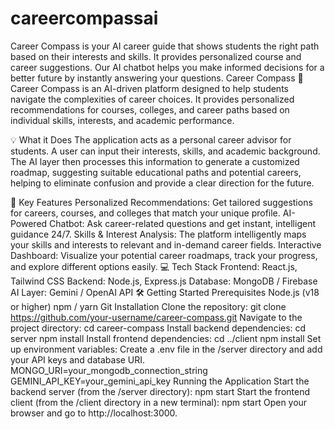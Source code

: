 # careercompassai
Career Compass is your AI career guide that shows students the right path based on their interests and skills. It provides personalized course and career suggestions. Our AI chatbot helps you make informed decisions for a better future by instantly answering your questions.
Career Compass 🧭
Career Compass is an AI-driven platform designed to help students navigate the complexities of career choices. It provides personalized recommendations for courses, colleges, and career paths based on individual skills, interests, and academic performance.

💡 What it Does
The application acts as a personal career advisor for students. A user can input their interests, skills, and academic background. The AI layer then processes this information to generate a customized roadmap, suggesting suitable educational paths and potential careers, helping to eliminate confusion and provide a clear direction for the future.

🚀 Key Features
Personalized Recommendations: Get tailored suggestions for careers, courses, and colleges that match your unique profile.
AI-Powered Chatbot: Ask career-related questions and get instant, intelligent guidance 24/7.
Skills & Interest Analysis: The platform intelligently maps your skills and interests to relevant and in-demand career fields.
Interactive Dashboard: Visualize your potential career roadmaps, track your progress, and explore different options easily.
💻 Tech Stack
Frontend: React.js, Tailwind CSS
Backend: Node.js, Express.js
Database: MongoDB / Firebase
AI Layer: Gemini / OpenAI API
🛠️ Getting Started
Prerequisites
Node.js (v18 or higher)
npm / yarn
Git
Installation
Clone the repository:
git clone https://github.com/your-username/career-compass.git
Navigate to the project directory:
cd career-compass
Install backend dependencies:
cd server
npm install
Install frontend dependencies:
cd ../client
npm install
Set up environment variables:
Create a .env file in the /server directory and add your API keys and database URI.
MONGO_URI=your_mongodb_connection_string
GEMINI_API_KEY=your_gemini_api_key
Running the Application
Start the backend server (from the /server directory):
npm start
Start the frontend client (from the /client directory in a new terminal):
npm start
Open your browser and go to http://localhost:3000.

